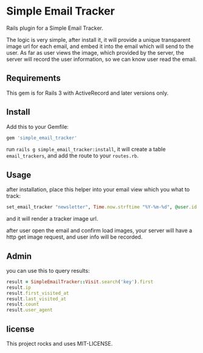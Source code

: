Simple Email Tracker
=================================

Rails plugin for a Simple Email Tracker.

The logic is very simple, after install it, it will provide a unique transparent image url for each email, and embed it into the email which will send to the user.
As far as user views the image, which provided by the server, the server will record the user information, so we can know user read the email.

Requirements
---------------------------------
This gem is for Rails 3 with ActiveRecord and later versions only.

Install
---------------------------------
Add this to your Gemfile: 

```ruby
gem 'simple_email_tracker'
```

run `rails g simple_email_tracker:install`, it will create a table `email_trackers`, and add the route to your `routes.rb`.

Usage
---------------------------------
after installation, place this helper into your email view which you what to track:

```ruby
set_email_tracker "newsletter", Time.now.strftime "%Y-%m-%d", @user.id
```

and it will render a tracker image url.

after user open the email and confirm load images, your server will have a http get image request, and user info will be recorded.

Admin
---------------------------------

you can use this to query results:

```ruby
result = SimpleEmailTracker::Visit.search('key').first
result.ip
result.first_visited_at
result.last_visited_at
result.count
result.user_agent
```

license
---------------------------------

This project rocks and uses MIT-LICENSE.
